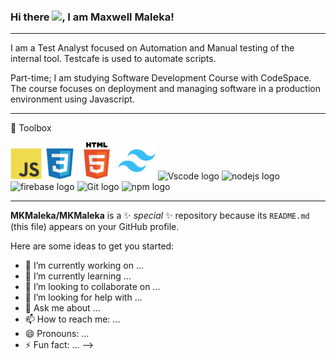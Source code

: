 ### Hi there <img src="https://github.com/MartinHeinz/MartinHeinz/blob/master/wave.gif" width="30px">, I am Maxwell Maleka!


***
I am a Test Analyst focused on Automation and Manual testing of the internal tool. Testcafe is used to automate scripts.

Part-time; I am studying Software Development Course with CodeSpace. The course focuses on deployment and managing software in a production environment using Javascript.

***
🧰 Toolbox


<img src="https://github.com/devicons/devicon/blob/master/icons/javascript/javascript-original.svg" alt="JavaScript logo" width="50" height="50"> <img src="https://github.com/devicons/devicon/blob/master/icons/css3/css3-original.svg" alt="CSS logo" width="50" height="50"> <img src="https://github.com/devicons/devicon/blob/master/icons/html5/html5-original-wordmark.svg" alt="HTML logo" width="60" height="60"> <img src="https://github.com/devicons/devicon/blob/master/icons/tailwindcss/tailwindcss-original.svg" alt="Tailwind logo" width="60" height="60">
<img src="https://cdn.worldvectorlogo.com/logos/visual-studio-code-1.svg" alt="Vscode logo" width="50" height="50"> <img src="https://cdn.worldvectorlogo.com/logos/nodejs.svg" alt="nodejs logo" width="70" height="30"> <img src="https://cdn.worldvectorlogo.com/logos/firebase-1.svg" alt="firebase logo" width="50" height="50"> <img src="https://cdn.worldvectorlogo.com/logos/git.svg" alt="Git logo" width="70" height="30"> <img src="https://cdn.worldvectorlogo.com/logos/npm.svg" alt="npm logo" width="70" height="30">

***

**MKMaleka/MKMaleka** is a ✨ _special_ ✨ repository because its `README.md` (this file) appears on your GitHub profile.

Here are some ideas to get you started:

- 🔭 I’m currently working on ...
- 🌱 I’m currently learning ...
- 👯 I’m looking to collaborate on ...
- 🤔 I’m looking for help with ...
- 💬 Ask me about ...
- 📫 How to reach me: ...
- 😄 Pronouns: ...
- ⚡ Fun fact: ...
-->
